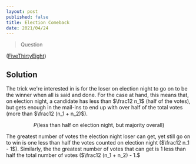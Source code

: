 ```yaml
---
layout: post
published: false
title: Election Comeback
date: 2021/04/24
---
```


>Question

<!--more-->

([FiveThirtyEight](URL))

## Solution

The trick we're interested in is for the loser on election night to go on to be the winner when all is said and done. For the case at hand, this means that, on election night, a candidate has less than $\frac12 n_1$ (half of the votes), but gets enough in the mail-ins to end up with over half of the total votes (more than $\frac12 (n_1 + n_2)$). 

$$ P(\text{less than half on election night, but majority overall}) $$

The greatest number of votes the election night loser can get, yet still go on to win is one less than half the votes counted on election night ($\frac12 n_1 - 1$). Similarly, the the greatest number of votes that can get is $1$ less than half the total number of votes ($\frac12 (n_1 + n_2) - 1.$

<br>
